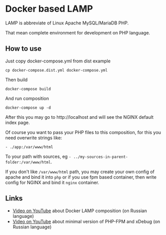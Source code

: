 # Docker based LAMP

LAMP is abbreviate of Linux Apache MySQL/MariaDB PHP.

That mean complete environment for development on PHP language.

## How to use

Just copy docker-compose.yml from dist example

    cp docker-compose.dist.yml docker-compose.yml

Then build

    docker-compose build

And run composition

    docker-compose up -d

After this you may go to http://localhost and will see the NGINX default
index page.

Of course you want to pass your PHP files to this composition, for this you
need overwrite strings like:

    - ./app:/var/www/html

To your path with sources, eg `- ../my-sources-in-parent-folder:/var/www/html`.

If you don't like `/var/www/html` path, you may create your own config of
apache and bind it into `php` or if you use fpm based container, then write
config for NGINX and bind it `nginx` container.

## Links

* [Video on YouTube](https://www.youtube.com/watch?v=he-Rps8VcFk) about Docker LAMP
  composition (on Russian language)
* [Video on YouTube](https://www.youtube.com/watch?v=qxGlQZIbpHM) about minimal
  version of PHP-FPM and xDebug (on Russian language)
